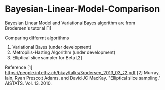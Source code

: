 # Bayesian-Linear-Model-Comparison

Bayesian Linear Model and Variational Bayes algorithm are from Brodersen's tutorial [1]

Comparing different algorithms
  1. Variational Bayes (under development)
  2. Metropilis-Hasting Algorithm (under development)
  3. Elliptical slice sampler for Beta [2]


Reference
  [1] https://people.inf.ethz.ch/bkay/talks/Brodersen_2013_03_22.pdf
  [2] Murray, Iain, Ryan Prescott Adams, and David JC MacKay. "Elliptical slice sampling." AISTATS. Vol. 13. 2010.
